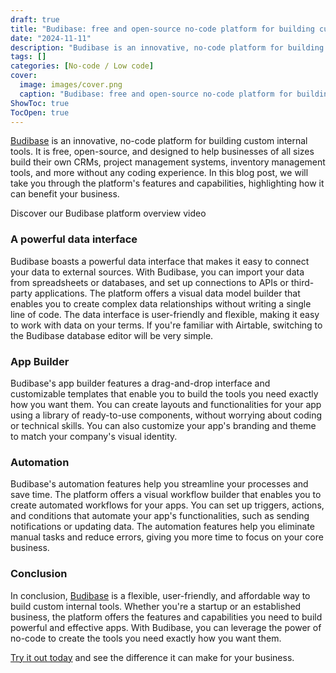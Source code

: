 ```yaml
---
draft: true
title: "Budibase: free and open-source no-code platform for building custom internal tools"
date: "2024-11-11"
description: "Budibase is an innovative, no-code platform for building custom internal tools. It is free, open-source, and designed to help businesses of all sizes build their own CRMs, project management systems, inventory management tools, and more without any coding experience. In this blog post, we will take you through the platform&"
tags: []
categories: [No-code / Low code]
cover:
  image: images/cover.png
  caption: "Budibase: free and open-source no-code platform for building custom internal tools"
ShowToc: true
TocOpen: true
---
```



[Budibase](https://elest.io/open-source/budibase?ref=blog.elest.io) is an innovative, no\-code platform for building custom internal tools. It is free, open\-source, and designed to help businesses of all sizes build their own CRMs, project management systems, inventory management tools, and more without any coding experience. In this blog post, we will take you through the platform's features and capabilities, highlighting how it can benefit your business.



Discover our Budibase platform overview video



### A powerful data interface

Budibase boasts a powerful data interface that makes it easy to connect your data to external sources. With Budibase, you can import your data from spreadsheets or databases, and set up connections to APIs or third\-party applications. The platform offers a visual data model builder that enables you to create complex data relationships without writing a single line of code. The data interface is user\-friendly and flexible, making it easy to work with data on your terms. If you're familiar with Airtable, switching to the Budibase database editor will be very simple.

### App Builder

Budibase's app builder features a drag\-and\-drop interface and customizable templates that enable you to build the tools you need exactly how you want them. You can create layouts and functionalities for your app using a library of ready\-to\-use components, without worrying about coding or technical skills. You can also customize your app's branding and theme to match your company's visual identity.

### Automation

Budibase's automation features help you streamline your processes and save time. The platform offers a visual workflow builder that enables you to create automated workflows for your apps. You can set up triggers, actions, and conditions that automate your app's functionalities, such as sending notifications or updating data. The automation features help you eliminate manual tasks and reduce errors, giving you more time to focus on your core business.

### Conclusion

In conclusion, [Budibase](https://elest.io/open-source/budibase?ref=blog.elest.io) is a flexible, user\-friendly, and affordable way to build custom internal tools. Whether you're a startup or an established business, the platform offers the features and capabilities you need to build powerful and effective apps. With Budibase, you can leverage the power of no\-code to create the tools you need exactly how you want them. 

[Try it out today](https://elest.io/open-source/budibase?ref=blog.elest.io) and see the difference it can make for your business.



